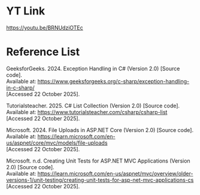 # YT Link
https://youtu.be/BRNUdziOTEc
# Reference List

GeeksforGeeks. 2024. Exception Handling in C# (Version 2.0) [Source code].  
Available at: <https://www.geeksforgeeks.org/c-sharp/exception-handling-in-c-sharp/>  
[Accessed 22 October 2025].

Tutorialsteacher. 2025. C# List<T> Collection (Version 2.0) [Source code].  
Available at: <https://www.tutorialsteacher.com/csharp/csharp-list>  
[Accessed 22 October 2025].

Microsoft. 2024. File Uploads in ASP.NET Core (Version 2.0) [Source code].  
Available at: <https://learn.microsoft.com/en-us/aspnet/core/mvc/models/file-uploads>  
[Accessed 22 October 2025].

Microsoft. n.d. Creating Unit Tests for ASP.NET MVC Applications (Version 2.0) [Source code].  
Available at: <https://learn.microsoft.com/en-us/aspnet/mvc/overview/older-versions-1/unit-testing/creating-unit-tests-for-asp-net-mvc-applications-cs>  
[Accessed 22 October 2025].
